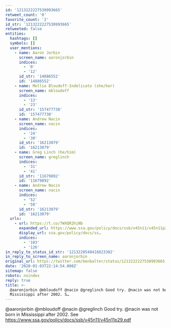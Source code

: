 ```yaml
---
id: '1213222227530993665'
retweet_count: '0'
favorite_count: '2'
id_str: '1213222227530993665'
retweeted: false
entities:
  hashtags: []
  symbols: []
  user_mentions:
    - name: Aaron Jorbin
      screen_name: aaronjorbin
      indices:
        - '0'
        - '12'
      id_str: '14886552'
      id: '14886552'
    - name: Mollie Bloudoff-Indelicato (she/her)
      screen_name: mbloudoff
      indices:
        - '13'
        - '23'
      id_str: '157477738'
      id: '157477738'
    - name: Andrew Nacin
      screen_name: nacin
      indices:
        - '24'
        - '30'
      id_str: '16213079'
      id: '16213079'
    - name: Greg Linch (he/him)
      screen_name: greglinch
      indices:
        - '31'
        - '41'
      id_str: '11679892'
      id: '11679892'
    - name: Andrew Nacin
      screen_name: nacin
      indices:
        - '52'
        - '58'
      id_str: '16213079'
      id: '16213079'
  urls:
    - url: https://t.co/7WXQR2hiNb
      expanded_url: https://www.ssa.gov/policy/docs/ssb/v45n11/v45n11p29.pdf
      display_url: ssa.gov/policy/docs/ss…
      indices:
        - '103'
        - '126'
in_reply_to_status_id_str: '1213220548416823302'
in_reply_to_screen_name: aaronjorbin
original_url: https://twitter.com/benbalter/status/1213222227530993665
date: '2020-01-03T22:14:54.000Z'
sitemap: false
robots: noindex
reply: true
title: >-
  @aaronjorbin @mbloudoff @nacin @greglinch Good try. @nacin was not born in
  Mississippi after 2002. S…
---
```


@aaronjorbin @mbloudoff @nacin @greglinch Good try. @nacin was not born in Mississippi after 2002. See https://www.ssa.gov/policy/docs/ssb/v45n11/v45n11p29.pdf
